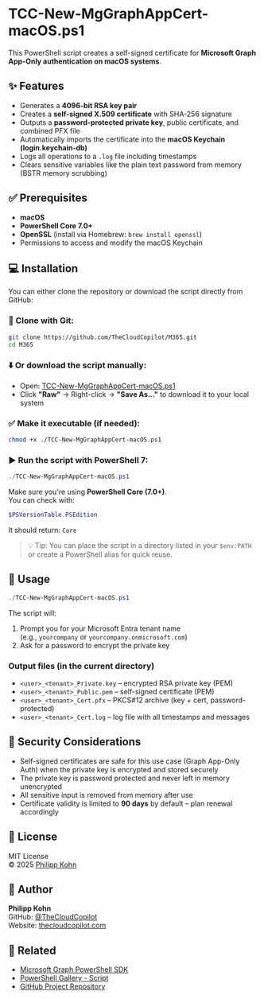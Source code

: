 # TCC-New-MgGraphAppCert-macOS.ps1

This PowerShell script creates a self-signed certificate for **Microsoft Graph App-Only authentication on macOS systems**.

## ✨ Features

- Generates a **4096-bit RSA key pair**
- Creates a **self-signed X.509 certificate** with SHA-256 signature
- Outputs a **password-protected private key**, public certificate, and combined PFX file
- Automatically imports the certificate into the **macOS Keychain (login.keychain-db)**
- Logs all operations to a `.log` file including timestamps
- Clears sensitive variables like the plain text password from memory (BSTR memory scrubbing)

## ✅ Prerequisites

- **macOS**
- **PowerShell Core 7.0+**
- **OpenSSL** (install via Homebrew: `brew install openssl`)
- Permissions to access and modify the macOS Keychain

## 💻 Installation

You can either clone the repository or download the script directly from GitHub:

### 🔁 Clone with Git:

```bash
git clone https://github.com/TheCloudCopilot/M365.git
cd M365
```

### ⬇️ Or download the script manually:

- Open: [TCC-New-MgGraphAppCert-macOS.ps1](https://github.com/TheCloudCopilot/M365/blob/main/TCC-New-MgGraphAppCert-macOS.ps1)
- Click **"Raw"** → Right-click → **"Save As..."** to download it to your local system

### ✅ Make it executable (if needed):

```bash
chmod +x ./TCC-New-MgGraphAppCert-macOS.ps1
```

### ▶️ Run the script with PowerShell 7:

```powershell
./TCC-New-MgGraphAppCert-macOS.ps1
```

Make sure you're using **PowerShell Core (7.0+)**.  
You can check with:

```powershell
$PSVersionTable.PSEdition
```

It should return: `Core`

> 💡 Tip: You can place the script in a directory listed in your `$env:PATH` or create a PowerShell alias for quick reuse.

## 🚀 Usage

```powershell
./TCC-New-MgGraphAppCert-macOS.ps1
```

The script will:

1. Prompt you for your Microsoft Entra tenant name  
   (e.g., `yourcompany` or `yourcompany.onmicrosoft.com`)
2. Ask for a password to encrypt the private key

### Output files (in the current directory)

- `<user>_<tenant>_Private.key` – encrypted RSA private key (PEM)
- `<user>_<tenant>_Public.pem` – self-signed certificate (PEM)
- `<user>_<tenant>_Cert.pfx` – PKCS#12 archive (key + cert, password-protected)
- `<user>_<tenant>_Cert.log` – log file with all timestamps and messages

## 🔐 Security Considerations

- Self-signed certificates are safe for this use case (Graph App-Only Auth) when the private key is encrypted and stored securely
- The private key is password protected and never left in memory unencrypted
- All sensitive input is removed from memory after use
- Certificate validity is limited to **90 days** by default – plan renewal accordingly

## 📄 License

MIT License  
© 2025 [Philipp Kohn](https://thecloudcopilot.com)

## 🙋 Author

**Philipp Kohn**  
GitHub: [@TheCloudCopilot](https://github.com/TheCloudCopilot)  
Website: [thecloudcopilot.com](https://thecloudcopilot.com)

## 🔗 Related

- [Microsoft Graph PowerShell SDK](https://learn.microsoft.com/en-us/powershell/microsoftgraph/overview)
- [PowerShell Gallery - Script](https://www.powershellgallery.com/packages/TCC-New-MgGraphAppCert-macOS)
- [GitHub Project Repository](https://github.com/TheCloudCopilot/M365)
